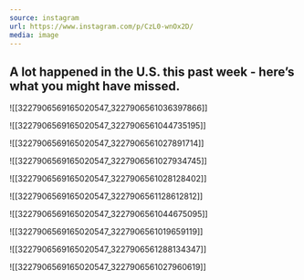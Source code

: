 ```yaml
---
source: instagram
url: https://www.instagram.com/p/CzL0-wnOx2D/
media: image
---
```


## A lot happened in the U.S. this past week - here’s what you might have missed.

![[3227906569165020547_3227906561036397866]]

![[3227906569165020547_3227906561044735195]]

![[3227906569165020547_3227906561027891714]]

![[3227906569165020547_3227906561027934745]]

![[3227906569165020547_3227906561028128402]]

![[3227906569165020547_3227906561128612812]]

![[3227906569165020547_3227906561044675095]]

![[3227906569165020547_3227906561019659119]]

![[3227906569165020547_3227906561288134347]]

![[3227906569165020547_3227906561027960619]]

